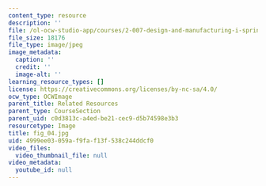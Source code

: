```yaml
---
content_type: resource
description: ''
file: /ol-ocw-studio-app/courses/2-007-design-and-manufacturing-i-spring-2009/4999ee03059af9faf13f538c244ddcf0_fig_04.jpg
file_size: 18176
file_type: image/jpeg
image_metadata:
  caption: ''
  credit: ''
  image-alt: ''
learning_resource_types: []
license: https://creativecommons.org/licenses/by-nc-sa/4.0/
ocw_type: OCWImage
parent_title: Related Resources
parent_type: CourseSection
parent_uid: c0d3813c-a4ed-be21-cec9-d5b74598e3b3
resourcetype: Image
title: fig_04.jpg
uid: 4999ee03-059a-f9fa-f13f-538c244ddcf0
video_files:
  video_thumbnail_file: null
video_metadata:
  youtube_id: null
---
```

